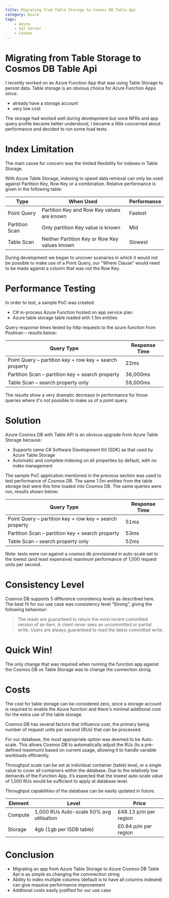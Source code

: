 ```yaml
---
title: Migrating from Table Storage to Cosmos DB Table Api
category: Azure
tags:
    - Azure
    - Sql Server
    - Cosmos
---
```

# Migrating from Table Storage to Cosmos DB Table Api
I recently worked on an Azure Function App that was using Table Storage to persist data. Table storage is an obvious choice for Azure Function Apps since:

+ already have a storage account 
+ very low cost

The storage had worked well during development but once NFRs and app query profile became better understood, I became a little concerned about performance and decided to run some load tests.

# Index Limitation
The main cause for concern was the limited flexibility for indexes in Table Storage.

With Azure Table Storage, indexing to speed data retrieval can only be used against Partition Key, Row Key or a combination. Relative performance is given in the following table:

| Type           | When Used                                     | Performance |
|----------------|-----------------------------------------------|-------------|
| Point Query    | Partition Key and Row Key values are known    | Fastest     |
| Partition Scan | Only partition Key value is known             | Mid         |
| Table Scan     | Neither Partition Key or Row Key values known | Slowest     |

During development we began to uncover scenarios in which it would not be possible to make use of a Point Query, our "Where Clause" would need to be made against a column that was not the Row Key.

# Performance Testing
In order to test, a sample PoC was created:
+ C# in-process Azure Function hosted on app service plan
+ Azure table storage table loaded with 1.5m entities

Query response times tested by http requests to the azure function from Postman – results below:

| Query Type                                              | Response Time |
| ------------------------------------------------------- | ------------- |
| Point Query – partition key + row key + search property | 22ms          |
| Partition Scan – partition key + search property        | 36,000ms      |
| Table Scan – search property only                       | 58,000ms      |

The results show a very dramatic decrease in performance for those queries where it's not possible to make us of a point query.

# Solution
Azure Cosmos DB with Table API is an obvious upgrade from Azure Table Storage because:

+ Supports same C# Software Development Kit (SDK) as that used by Azure Table Storage
+ Automatic and complete indexing on all properties by default, with no index management

The sample PoC application mentioned in the previous section was used to test performance of Cosmos DB. The same 1.5m entities from the table storage test were this time loaded into Cosmos DB. The same queries were run, results shown below:

| Query Type                                              | Response Time |
| ------------------------------------------------------- | ------------- |
| Point Query – partition key + row key + search property | 51ms          |
| Partition Scan – partition key + search property        | 53ms          |
| Table Scan – search property only                       | 52ms          |

Note: tests were run against a cosmos db provisioned in auto-scale set to the lowest (and least expensive) maximum performance of 1,000 request units per second.

# Consistency Level
Cosmos DB supports 5 difference consistency levels as described here. The best fit for our use case was consistency level “Strong”, giving the following behaviour:

>The reads are guaranteed to return the most recent committed version of an item. A client never sees an uncommitted or partial write. Users are always guaranteed to read the latest committed write.

# Quick Win!
The only change that was required when running the function app against the Cosmos DB vs Table Storage was to change the connection string.

# Costs
The cost for table storage can be considered zero, since a storage account is required to enable the Azure function and there's minimal additional cost for the extra use of the table storage.

Cosmos DB has several factors that influence cost, the primary being number of request units per second (RUs) that can be processed.

For our database, the most appropriate option was deemed to be Auto-scale. This allows Cosmos DB to automatically adjust the RUs (to a pre-defined maximum) based on current usage, allowing it to handle variable workloads efficiently.

Throughput scale can be set at individual container (table) level, or a single value to cover all containers within the database. Due to the relatively low demands of the Function App, it’s expected that the lowest auto-scale value of 1,000 RUs would be sufficient to apply at database level.

Throughput capabilities of the database can be easily updated in future.

| Element | Level                                    | Price                 |
| ------- | ---------------------------------------- | --------------------- |
| Compute | 1,000 RUs Auto-scale 50% avg utilisation | £48.13 p/m per region |
| Storage | 4gb (1gb per ISDB table)                 | £0.84 p/m per region  |

# Conclusion
+ Migrating an app from Azure Table Storage to Azure Cosmos DB Table Api is as simple as changing the connnection string
+ Ability to index multiple columns (default is to have all columns indexed) can give massive performance improvement
+ Additonal costs easily justified for our use case 